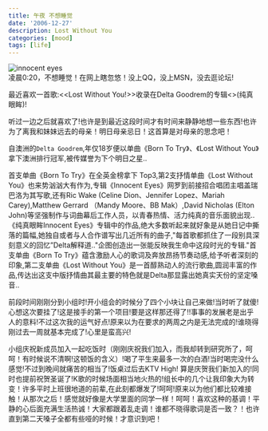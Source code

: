 ```yaml
---
title: 午夜 不想睡觉 
date: '2006-12-27'
description: Lost Without You
categories: [mood]
tags: [life]
---
```


![innocent eyes](/assets/media/2006/08.jpg)    
凌晨0:20，不想睡觉！在网上瞎忽悠！没上QQ，没上MSN，没去逛论坛!    

最近喜欢一首歌:<<Lost Without You!>>收录在Delta Goodrem的专辑<<innocent eyes>>(纯真眼眸)!   

听过一边之后就喜欢了!也许是到最近这段时间才有时间来静静地想一些东西!也许为了离我和妹妹远去的母亲！明日母亲忌日！这首算是对母亲的思念吧！    

自澳洲的`Delta Goodrem`,年仅18岁便以单曲《Born To Try》、《Lost Without You》拿下澳洲排行冠军,被传媒誉为下个明日之星..    

首支单曲《Born To Try》在全英金榜拿下 Top3,第2支抒情单曲《Lost Without You》也来势汹汹大有作为,专辑《Innocent Eyes》网罗到前接招合唱团主唱盖瑞巴洛为其写歌,还有Ric Wake (Celine Dion、Jennifer Lopez、Mariah Carey),Matthew Gerrard （Mandy Moore、BB Mak）,David Nicholas (Elton John)等坚强制作与词曲幕后工作人员，以青春热情、活力纯真的音乐面貌出现.. 《纯真眼眸Innocent Eyes》专辑中的作品,绝大多数听起来就好象是从她日记中撕落的篇幅,她独自或者与人合作谱写出几近所有的曲子,\"每首歌都抓住了一段别具深刻意义的回忆”Delta解释道..\"企图创造出一张能反映我生命中这段时光的专辑.\"首支单曲《Born To Try》蕴含激励人心的歌词及奔放昂扬节奏动感,给予听者深刻的印象,第二支单曲《Lost Without You》是一首醇熟动人的流行歌曲,圆润丰富的作品,传达出这支中版抒情曲其最主要的特色就是Delta那显露出她真实天份的坚定嗓音..   

前段时间刚刚分到小组时!开小组会的时候分了四个小块让自己来做!当时听了就傻!心想这次要挂了!这是接手的第一个项目!要是这样那还得了!!事事的发展老是出乎人的意料!不过这次我的运气好点!原来以为在要求的两周之内是无法完成的!谁晓得刚过去一周就基本完成了!心里是蛮高兴!   

小组庆祝新成员加入一起吃饭时（刚刚庆祝我们加入，而我却转到研究所了，呵呵！有时候说不清啊!这顿饭的含义）!喝了平生来最多一次的白酒!当时喝完没什么感觉!不过到晚间就痛苦的相当了!饭桌过后去KTV High! 算是庆贺我们新加入的!同时也提前祝贺圣诞了!K歌的时候场面相当地火热的!组长中的几个让我印象大为转变！许多平时上班很地道的前辈,在此刻都爆发了!呵呵!原来以为他们都比较难接触！从那次之后！感觉就好像是大学里面的同学一样！呵呵！喜欢这种的基调！平静的心后面充满生活热诚！大家都跟着乱走调！谁都不晓得歌词是否一致？！也许直到第二天嗓子全都有些哑的时候！才意识到吧！    
